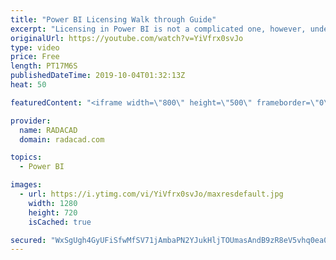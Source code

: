 ```yaml
---
title: "Power BI Licensing Walk through Guide"
excerpt: "Licensing in Power BI is not a complicated one, however, understanding that which features are included in which licensing plan is always a question from users. In this post, you will learn about all different licensing plans in Power BI, the scenarios to use the licensing for, and scenarios that you"
originalUrl: https://youtube.com/watch?v=YiVfrx0svJo
type: video
price: Free
length: PT17M6S
publishedDateTime: 2019-10-04T01:32:13Z
heat: 50

featuredContent: "<iframe width=\"800\" height=\"500\" frameborder=\"0\" src=\"https://www.youtube.com/embed/YiVfrx0svJo\" allow=\"accelerometer; autoplay; encrypted-media; gyroscope; picture-in-picture\" allowfullscreen></iframe>"

provider:
  name: RADACAD
  domain: radacad.com

topics:
  - Power BI

images:
  - url: https://i.ytimg.com/vi/YiVfrx0svJo/maxresdefault.jpg
    width: 1280
    height: 720
    isCached: true

secured: "WxSgUgh4GyUFiSfwMfSV71jAmbaPN2YJukHljTOUmasAndB9zR8eV5vhq0ea0ACaCY7f1eo/PBMiFX9tiXis4yqKWqws9Pdm8/+aP2hXXHx1c9aO9sYDOEa4aCL3LrHya7pmFJG79OOXLJc7e7o2cMFBZ1rn/1uSA7u+Kf4YELI/qVA694uA+LQNUtuxh7V+duKYMKgOSonzEOS7ygQVTV44aKP5kmTahYRtD2MvFighvqX+ObVM73KrtJBUfic/TVFeYv9GsBQGLSN0DPIcgho5WH1arLQnrV00/cpDr8HT+cI81EQoPQbRDZAy6DQ5z2uF7TeL9OHhBJR/dEw21PoR5gH39brio0EezBomozxrIk24PRwqn65/JbmqisldingtBjjGJOOR+xve2ecwWMRylaz6pNrul9kSHR++/1I=;IVWEx089SQ3R3udWUN9A7Q=="
---
```


